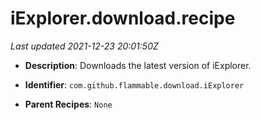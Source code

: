 # iExplorer.download.recipe

_Last updated 2021-12-23 20:01:50Z_

- **Description**: Downloads the latest version of iExplorer.

- **Identifier**: `com.github.flammable.download.iExplorer`

- **Parent Recipes**: `None`
